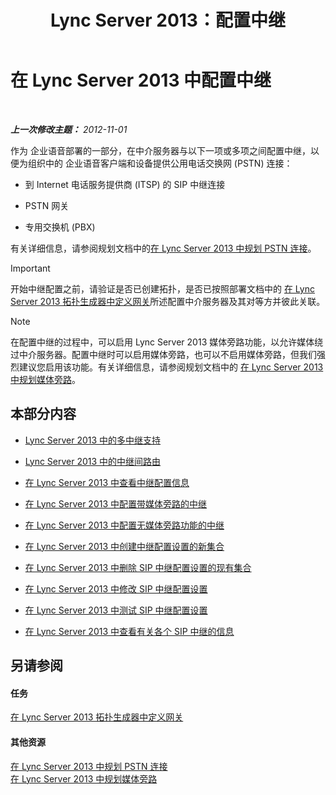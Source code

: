 ﻿---
title: Lync Server 2013：配置中继
TOCTitle: 配置中继
ms:assetid: 0c339511-a185-484e-94f0-dbe918b7e48a
ms:mtpsurl: https://technet.microsoft.com/zh-cn/library/Gg398170(v=OCS.15)
ms:contentKeyID: 49311973
ms.date: 05/19/2016
mtps_version: v=OCS.15
ms.translationtype: HT
---

# 在 Lync Server 2013 中配置中继

 

_**上一次修改主题：** 2012-11-01_

作为 企业语音部署的一部分，在中介服务器与以下一项或多项之间配置中继，以便为组织中的 企业语音客户端和设备提供公用电话交换网 (PSTN) 连接：

  - 到 Internet 电话服务提供商 (ITSP) 的 SIP 中继连接

  - PSTN 网关

  - 专用交换机 (PBX)

有关详细信息，请参阅规划文档中的[在 Lync Server 2013 中规划 PSTN 连接](lync-server-2013-planning-for-pstn-connectivity.md)。

> [!IMPORTANT]
> 开始中继配置之前，请验证是否已创建拓扑，是否已按照部署文档中的 <a href="lync-server-2013-define-a-gateway-in-topology-builder.md">在 Lync Server 2013 拓扑生成器中定义网关</a>所述配置中介服务器及其对等方并彼此关联。


> [!NOTE]  
> 在配置中继的过程中，可以启用 Lync Server 2013 媒体旁路功能，以允许媒体绕过中介服务器。配置中继时可以启用媒体旁路，也可以不启用媒体旁路，但我们强烈建议您启用该功能。有关详细信息，请参阅规划文档中的 <a href="lync-server-2013-planning-for-media-bypass.md">在 Lync Server 2013 中规划媒体旁路</a>。



## 本部分内容

  - [Lync Server 2013 中的多中继支持](lync-server-2013-multiple-trunk-support.md)

  - [Lync Server 2013 中的中继间路由](lync-server-2013-inter-trunk-routing.md)

  - [在 Lync Server 2013 中查看中继配置信息](lync-server-2013-view-trunk-configuration-information.md)

  - [在 Lync Server 2013 中配置带媒体旁路的中继](lync-server-2013-configure-a-trunk-with-media-bypass.md)

  - [在 Lync Server 2013 中配置无媒体旁路功能的中继](lync-server-2013-configure-a-trunk-without-media-bypass.md)

  - [在 Lync Server 2013 中创建中继配置设置的新集合](lync-server-2013-create-a-new-collection-of-trunk-configuration-settings.md)

  - [在 Lync Server 2013 中删除 SIP 中继配置设置的现有集合](lync-server-2013-delete-an-existing-collection-of-sip-trunk-configuration-settings.md)

  - [在 Lync Server 2013 中修改 SIP 中继配置设置](lync-server-2013-modify-sip-trunk-configuration-settings.md)

  - [在 Lync Server 2013 中测试 SIP 中继配置设置](lync-server-2013-test-sip-trunk-configuration-settings.md)

  - [在 Lync Server 2013 中查看有关各个 SIP 中继的信息](lync-server-2013-view-information-about-individual-sip-trunks.md)

## 另请参阅

#### 任务

[在 Lync Server 2013 拓扑生成器中定义网关](lync-server-2013-define-a-gateway-in-topology-builder.md)  

#### 其他资源

[在 Lync Server 2013 中规划 PSTN 连接](lync-server-2013-planning-for-pstn-connectivity.md)  
[在 Lync Server 2013 中规划媒体旁路](lync-server-2013-planning-for-media-bypass.md)

